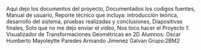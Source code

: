 Aqui dejo los documentos del proyecto, Documentados los codigos fuentes, Manual de usuario, Reporte técnico que incluya: introducción teórica, desarrollo del sistema,
pruebas realizadas y conclusiones, Diapositivas finales, Solo que no me dejo enviar el video, Nos toco hacer el Proyecto 1: Visualizador de Transformaciones Geométricas en 2D
Alumnos:
Oscar Humberto Mayoleytte Paredes
Armando Jimenez Galvan
Grupo:2BM2
